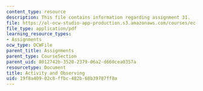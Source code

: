 ```yaml
---
content_type: resource
description: This file contains information regarding assignment 31.
file: https://ol-ocw-studio-app-production.s3.amazonaws.com/courses/ec-050-recreate-experiments-from-history-inform-the-future-from-the-past-galileo-january-iap-2010/19f8a40902c8ffbc482b68b39787ff8a_MITEC_050IAP10_assn31.pdf
file_type: application/pdf
learning_resource_types:
- Assignments
ocw_type: OCWFile
parent_title: Assignments
parent_type: CourseSection
parent_uid: 8012742b-3520-2379-06a2-d660cea0357a
resourcetype: Document
title: Activity and Observing
uid: 19f8a409-02c8-ffbc-482b-68b39787ff8a
---
```


